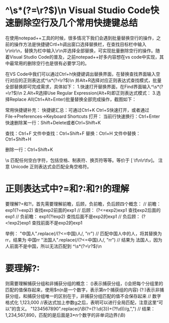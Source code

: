 ^\s*(?=\r?$)\n
Visual Studio Code快速删除空行及几个常用快捷键总结
=================================================
在使用notepad++工具的时候，很多情况下我们会遇到批量替换空行的操作，之前的操作方法是快捷键Crtl+h调出窗口选择替换栏，在查找目标栏中输入\r\n\r\n，替换为栏中输入\r\n并选择全部替换，可实现批量删除空行的操作。随着Visual Studio Code的普及，之前notepad++好多内容想在vs code中实现，其中最常用的删除空行也是很有必要学习的。

在VS Code中我们可以通过Ctrl+h快捷键调出替换界面，在替换查找界面输入空行对应的正则表达式^\s*(?=\r?$)\n
并Alt+R选择对应正则表达式查找模式，批量全部替换即可完成需求，具体如下：
1.快速打开替换界面，在Find界面输入^\s*(?=\r?$)\n
2.Alt+R选择Use Regular Expression(Alt+R)即正则表达式模式：
3.选择Replace All(Ctrl+Alt+Enter)批量替换全部完成操作，截图如下：

常用快捷键补充：
快捷键汇总：可通过Ctrl+K Ctrl+S快速打开，或者通过File→Preferences→Keyboard Shortcuts 打开：
当前行快速换行：Ctrl+Enter
快速删除某一行：Shift+Delete或者Ctrl+Shift+K

查找：Ctrl+F
文件中查找：Ctrl+Shift+F
替换：Ctrl+H
文件中替换：Ctrl+Shift+H

删除一行：Ctrl+Shift+K

\s 匹配任何空白字符，包括空格、制表符、换页符等等。等价于 [ \f\n\r\t\v]。
注意 Unicode 正则表达式会匹配全角空格符。

正则表达式中?=和?:和?!的理解
=============================
要理解?=和?!，首先需要理解前瞻，后顾，负前瞻，负后顾四个概念：
// 前瞻：
exp1(?=exp2) 查找exp2前面的exp1
// 后顾：
(?<=exp2)exp1 查找exp2后面的exp1
// 负前瞻：
exp1(?!exp2) 查找后面不是exp2的exp1
// 负后顾：
(?<!exp2)exp1 查找前面不是exp2的exp1

举例：
"中国人".replace(/(?<=中国)人/, "rr") // 匹配中国人中的人，将其替换为rr，结果为 中国rr
"法国人".replace(/(?<=中国)人/, "rr") // 结果为 法国人，因为人前面不是中国，所以无法匹配到
^\s*(?=\r?$)\n

要理解?:
========
则需要理解捕获分组和非捕获分组的概念：
()表示捕获分组，()会把每个分组里的匹配的值保存起来，使用$n(n是一个数字，表示第n个捕获组的内容)
(?:)表示非捕获分组，和捕获分组唯一的区别在于，非捕获分组匹配的值不会保存起来
// 数字格式化 1,123,000
//表达式加上参数g之后，表明可以进行全局匹配，注意这里“可以”的含义。
"1234567890".replace(/\B(?=(?:\d{3})+(?!\d))/g,",") // 结果：1,234,567,890，匹配的是后面是3*n个数字的非单词边界(\B)

